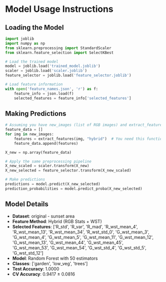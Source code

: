 # Model Usage Instructions

## Loading the Model
```python
import joblib
import numpy as np
from sklearn.preprocessing import StandardScaler
from sklearn.feature_selection import SelectKBest

# Load the trained model
model = joblib.load('trained_model.joblib')
scaler = joblib.load('scaler.joblib')
feature_selector = joblib.load('feature_selector.joblib')

# Load feature information
with open('feature_names.json', 'r') as f:
    feature_info = json.load(f)
    selected_features = feature_info['selected_features']
```

## Making Predictions
```python
# Assuming you have new_images (list of RGB images) and extract_features function
feature_data = []
for img in new_images:
    features = extract_features(img, "hybrid")  # You need this function
    feature_data.append(features)

X_new = np.array(feature_data)

# Apply the same preprocessing pipeline
X_new_scaled = scaler.transform(X_new)
X_new_selected = feature_selector.transform(X_new_scaled)

# Make predictions
predictions = model.predict(X_new_selected)
prediction_probabilities = model.predict_proba(X_new_selected)
```

## Model Details
- **Dataset**: original - sunset area
- **Feature Method**: Hybrid (RGB Stats + WST)
- **Selected Features**: ['R_std', 'R_var', 'R_mad', 'R_wst_mean_4', 'R_wst_mean_13', 'R_wst_mean_34', 'R_wst_std_0', 'G_wst_mean_3', 'G_wst_mean_4', 'G_wst_mean_5', 'G_wst_mean_11', 'G_wst_mean_12', 'G_wst_mean_13', 'G_wst_mean_44', 'G_wst_mean_45', 'G_wst_mean_53', 'G_wst_mean_54', 'G_wst_std_4', 'G_wst_std_5', 'G_wst_std_12']
- **Model**: Random Forest with 50 estimators
- **Classes**: ['garden', 'low_veg', 'trees']
- **Test Accuracy**: 1.0000
- **CV Accuracy**: 0.9417 ± 0.0816
